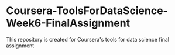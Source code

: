 # Coursera-ToolsForDataScience-Week6-FinalAssignment
This repository is created for Coursera's tools for data science final assignment
